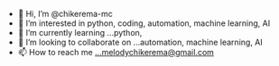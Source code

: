- 👋 Hi, I’m @chikerema-mc
- 👀 I’m interested in python, coding, automation, machine learning, AI
- 🌱 I’m currently learning ...python, 
- 💞️ I’m looking to collaborate on ...automation, machine learning, AI
- 📫 How to reach me ...melodychikerema@gmail.com

<!---
chikerema-mc/chikerema-mc is a ✨ special ✨ repository because its `README.md` (this file) appears on your GitHub profile.
You can click the Preview link to take a look at your changes.
--->
